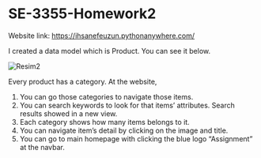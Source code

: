 # SE-3355-Homework2

Website link: https://ihsanefeuzun.pythonanywhere.com/ 

I created a data model which is Product. You can see it below.



![Resim2](https://github.com/ihsanefeuzun/SE-3355-Homework2/assets/139785527/3bd7614e-2cd8-4910-a29c-1c697d21f3da)


 
Every product has a category.
 At the website, 
1.	You can go those categories to navigate those items.
2.	You can search keywords to look for that items’ attributes. Search results showed in a new view.
3.	Each category shows how many items belongs to it. 
4.	You can navigate item’s detail by clicking on the image and title.
5.	You can go to main homepage with clicking the blue logo “Assignment” at the navbar.
